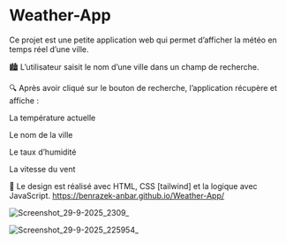 # Weather-App
Ce projet est une petite application web qui permet d’afficher la météo en temps réel d’une ville.

🏙️ L’utilisateur saisit le nom d’une ville dans un champ de recherche.

🔍 Après avoir cliqué sur le bouton de recherche, l’application récupère et affiche :

La température actuelle

Le nom de la ville

Le taux d’humidité

La vitesse du vent

🎨 Le design est réalisé avec HTML, CSS [tailwind] et la logique avec JavaScript.
https://benrazek-anbar.github.io/Weather-App/

![Screenshot_29-9-2025_2309_](https://github.com/user-attachments/assets/a047888c-7b50-4476-8f3c-b7d431d0d95b)

![Screenshot_29-9-2025_225954_](https://github.com/user-attachments/assets/68469949-d3dd-483a-97d3-7b00a8726dff)
